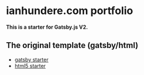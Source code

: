 # ianhundere.com portfolio

**This is a starter for Gatsby.js V2.**

## The original template (gatsby/html)

- [gatsby starter](https://codebushi.com/gatsby-starters/)
- [html5 starter]( https://html5up.net/)

